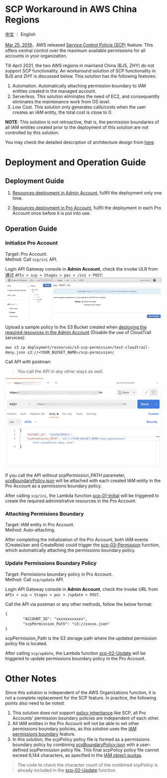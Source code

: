 # SCP Workaround in AWS China Regions

[中文](README.md) ｜ English

[Mar 25, 2019](https://aws.amazon.com/about-aws/whats-new/2019/03/service-control-policies-enable-fine-grained-permission-controls/?nc1=h_ls)，AWS released [Service Control Policie (SCP)](https://docs.aws.amazon.com/zh_cn/organizations/latest/userguide/orgs_manage_policies_scps.html) feature. This offers central control over the maximum available permissions for all accounts in your organization. 

Till April 2021, the two AWS regions in mainland China (BJS, ZHY) do not support SCP functionality. An workaround solution of SCP functionality in BJS and ZHY is discussed below. This solution has the following features:

1. Automation. Automatically attaching permission boundary to IAM entities created in the managed account. 
2. Serverless. This solution eliminates the need of EC2, and consequentlly eliminates the maintenance work from OS level.  
3. Low Cost. This solution only generates calls/costs when the user creates an IAM entity, the total cost is close to 0.

**NOTE**: This solution is not retroactive, that is, the permission boundaries of all IAM entities created prior to the deployment of this solution are not controlled by this solution.

You may check the detailed description of architecture design from [here](/architecture/Architecture-ENG.md).

# Deployment and Operation Guide
## Deployment Guide

1. [Resources deployment in Admin Account](deployment/AdminAccount-ENG.md), fullfil the deployment only one time. 

2. [Resources deployment in Pro Account](deployment/ProAccount-ENG.md), fullfil the deployment in each Pro Account once before it is put into use.

## Operation Guide

### Initialize Pro Account

Target: Pro Account.  
Method: Call ```scp/ini``` API.

Login API Gateway console in **Admin Account**, check the invoke ULR from 通过 ```APIs > scp > Stages > poc > /ini > POST```:  
![InvokeURL](deployment/png/Admin-07-InvokeURL.png "InvokeURL")

Upload a sample policy to the S3 Bucket created when [deploying the required resources in the Admin Account](deployment/AdminAccount-CHN.md) (Disable the use of CloudTrail services):

```
aws s3 cp deployment/resources/s3-scp-permission/test-cloudtrail-deny.json s3://<YOUR_BUCKET_NAME>/scp-permission/
```

Call API with postman:
>You call the API in any other ways as well.

![Call-scp/ini](png/01-CallScpIni.png "Call-scp/ini")

If you call the API without scpPermission_PATH parameter, [scpBoundaryPolicy.json](deployment/resources/s3-scp-boundary/scpBoundaryPolicy.json) will be attached with each created IAM entity in the Pro Account as a permissions boundary policy.

After calling ```scp/ini```, the Lambda function [scp-01-Initial](deployment/code/scp-01-Initial.py) will be triggered to create the required administrative resources in the Pro Account. 

### Attaching Permisions Boundary

Target: IAM entity in Pro Account.  
Method: Auto-attaching.

After completing the initialization of the Pro Account, both IAM events (CreateUser and CreateRole) could trigger the [scp-03-Permission](deployment/code/scp-03-Permission.py) function, which automatically attaching the permissions boundary policy. 

### Update Permissions Boundary Policy

Target: Permissions boundary policy in Pro Account.  
Method: Call ```scp/update``` API.

Login API Gateway console in **Admin Account**, check the invoke URL from ```APIs > scp > Stages > poc > /update > POST```.

Call the API via postman or any other methods, follow the below format:  

```
{
        "ACCOUNT_ID": "xxxxxxxxxxxx",
        "scpPermission_Path": "s3://xxxxx.json"
}
```

scpPermission_Path is the S3 storage path where the updated permission policy file is located. 

After calling ```scp/update```, the Lambda function [scp-02-Update](deployment/code/scp-02-Update.py) will be triggered to update permissions boundary policy in the Pro Account.  

# Other Notes
Since this solution is independent of the AWS Organizations function, it is not a complete replacement for the SCP feature. In practice, the following points also need to be noted:  

1. This solution does not support [policy inheritance](https://docs.aws.amazon.com/organizations/latest/userguide/orgs_manage_policies_inheritance.html) like SCP, all Pro Accounts' permission boundary policies are independent of each other.
2. All IAM entities in the Pro Account will not be able to set other permissions boundary policies, as this solution uses the [IAM permissions boundary](https://docs.aws.amazon.com/IAM/latest/UserGuide/access_policies_boundaries.html) feature.
3. In this solution, the scpPolicy policy file is formed as a permissions boundary policy by combining [scpBoundaryPolicy.json](resources/s3-scp-boundary/scpBoundaryPolicy.json) with a user-defined scpPermission policy file. This final scpPolicy policy file cannot exceed 6,144 characters, as specified in the [IAM object quotas](https://docs.aws.amazon.com/IAM/latest/UserGuide/reference_iam-quotas.html#reference_iam-quotas-entities).

>The code to check the character count of the combined scpPolicy is already included in the [scp-02-Update](deployment/code/scp-02-Update.py) function.